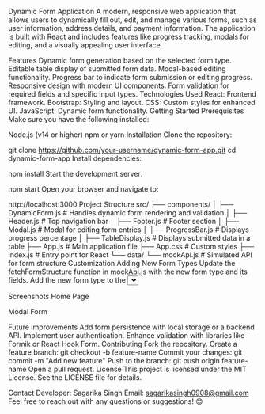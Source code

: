 Dynamic Form Application
A modern, responsive web application that allows users to dynamically fill out, edit, and manage various forms, such as user information, address details, and payment information. The application is built with React and includes features like progress tracking, modals for editing, and a visually appealing user interface.

Features
Dynamic form generation based on the selected form type.
Editable table display of submitted form data.
Modal-based editing functionality.
Progress bar to indicate form submission or editing progress.
Responsive design with modern UI components.
Form validation for required fields and specific input types.
Technologies Used
React: Frontend framework.
Bootstrap: Styling and layout.
CSS: Custom styles for enhanced UI.
JavaScript: Dynamic form functionality.
Getting Started
Prerequisites
Make sure you have the following installed:

Node.js (v14 or higher)
npm or yarn
Installation
Clone the repository:

git clone https://github.com/your-username/dynamic-form-app.git
cd dynamic-form-app
Install dependencies:

npm install
Start the development server:

npm start
Open your browser and navigate to:

http://localhost:3000
Project Structure
src/
├── components/
│   ├── DynamicForm.js        # Handles dynamic form rendering and validation
│   ├── Header.js             # Top navigation bar
│   ├── Footer.js             # Footer section
│   ├── Modal.js              # Modal for editing form entries
│   ├── ProgressBar.js        # Displays progress percentage
│   ├── TableDisplay.js       # Displays submitted data in a table
├── App.js                    # Main application file
├── App.css                   # Custom styles
├── index.js                  # Entry point for React
└── data/
    └── mockApi.js            # Simulated API for form structure
Customization
Adding New Form Types
Update the fetchFormStructure function in mockApi.js with the new form type and its fields.
Add the new form type to the <select> dropdown in App.js.
Styling
Customize styles by editing App.css or creating additional CSS files.

Screenshots
Home Page

Modal Form

Future Improvements
Add form persistence with local storage or a backend API.
Implement user authentication.
Enhance validation with libraries like Formik or React Hook Form.
Contributing
Fork the repository.
Create a feature branch:
git checkout -b feature-name
Commit your changes:
git commit -m "Add new feature"
Push to the branch:
git push origin feature-name
Open a pull request.
License
This project is licensed under the MIT License. See the LICENSE file for details.

Contact
Developer: Sagarika Singh
Email: sagarikasingh0908@gmail.com
Feel free to reach out with any questions or suggestions! 😊